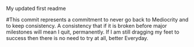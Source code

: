 My updated first readme


#This commit represents a commitment to never go back to Mediocrity and to keep consistency. A consistency that if it is broken before major milestones will mean I quit, permanently. If I am still dragging my feet to success then there is no need to try at all, better Everyday.



